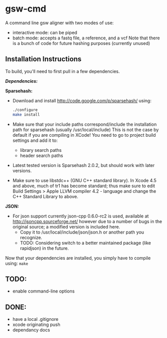 gsw-cmd
========

A command line gsw aligner with two modes of use:
- interactive mode: can be piped
- batch mode: accepts a fastq file, a reference, and a vcf
Note that there is a bunch of code for future hashing purposes (currently unused)

Installation Instructions
----------

To build, you'll need to first pull in a few dependencies.

***Dependencies:***

**Sparsehash:**

* Download and install http://code.google.com/p/sparsehash/  using:
    ```bash
    ./configure
    make install
    ```

* Make sure that your include paths correspond/include the installation path for sparsehash (usually /usr/local/include)
    This is not the case by default if you are compiling in XCode! You need to go to project build settings and add it to:
    - library search paths
    - header search paths

* Latest tested version is Sparsehash 2.0.2, but should work with later versions.

* Make sure to use libstdc++ (GNU C++ standard library). In Xcode 4.5 and above, much of tr1 has become standard; thus make sure to edit Build Settings > Apple LLVM compiler 4.2 - language and change the C++ Standard Library to above.


**JSON:**

* For json support currently json-cpp 0.6.0-rc2 is used, available at http://jsoncpp.sourceforge.net/
    however due to a number of bugs in the original source; a modified version is included here.
    - Copy it to /usr/local/include/json/json.h  or another path you recognize.
    - TODO: Considering switch to a better maintained package (like rapidjson) in the future.

Now that your dependencies are installed, you simply have to compile using: `make`

TODO:
-----
* enable command-line options

DONE:
-----

+ have a local .gitignore
+ xcode originating push
+ dependancy docs
